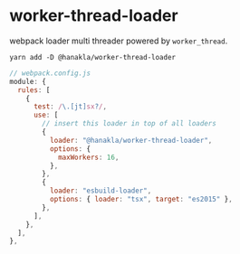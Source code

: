# worker-thread-loader

webpack loader multi threader powered by `worker_thread`.

```
yarn add -D @hanakla/worker-thread-loader
```



```js
// webpack.config.js
module: {
  rules: [
    {
      test: /\.[jt]sx?/,
      use: [
        // insert this loader in top of all loaders
        {
          loader: "@hanakla/worker-thread-loader",
          options: {
            maxWorkers: 16,
          },
        },
        {
          loader: "esbuild-loader",
          options: { loader: "tsx", target: "es2015" },
        },
      ],
    },
  ],
},
```

